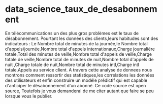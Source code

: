 # data_science_taux_de_desabonnement
En télécommunications un des plus gros problèmes est le taux de désabonnement.
Pourtant les données des clients,leurs habitudes sont des indicateurs :
Le Nombre total de minutes de la journée,le Nombre total d'appels/journée,Nombre total d'appels internationaux,Charge journalière totale,Total des minutes de veille,Nombre total d'appels de veille,Charge totale de veille,Nombre total de minutes de nuit,Nombre total d'appels de nuit ,Charge totale de nuit,Nombre total de minutes intl,Charge intl totale,Appels au service client.
A travers cette analyse de donnees nous montrons comment ressortir des statistiques,les correlations les données des utilisateurs et enfin construire un modéle prédictif qui est capable d'anticiper le désabonnement d'un abonné.
Ce code source est open source, Toutefois je vous demanderai de me citer  autant que faire se peu lorsque vous le publier.
